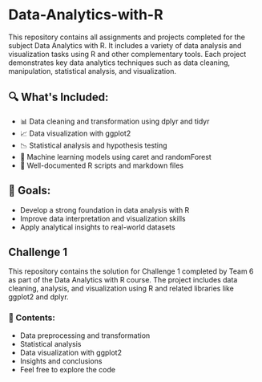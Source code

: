 # Data-Analytics-with-R
This repository contains all assignments and projects completed for the subject Data Analytics with R. It includes a variety of data analysis and visualization tasks using R and other complementary tools. Each project demonstrates key data analytics techniques such as data cleaning, manipulation, statistical analysis, and visualization.

## 🔍 What's Included:
- 📊 Data cleaning and transformation using dplyr and tidyr
- 📈 Data visualization with ggplot2
- 📉 Statistical analysis and hypothesis testing
- 🧠 Machine learning models using caret and randomForest
- 📝 Well-documented R scripts and markdown files
## 🚀 Goals:
- Develop a strong foundation in data analysis with R
- Improve data interpretation and visualization skills
- Apply analytical insights to real-world datasets

## Challenge 1
This repository contains the solution for Challenge 1 completed by Team 6 as part of the Data Analytics with R course. The project includes data cleaning, analysis, and visualization using R and related libraries like ggplot2 and dplyr.

### 📂 Contents:
- Data preprocessing and transformation
- Statistical analysis
- Data visualization with ggplot2
- Insights and conclusions
- Feel free to explore the code
